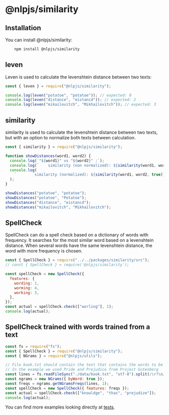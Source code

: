 # @nlpjs/similarity

## Installation

You can install @nlpjs/similarity:

```bash
    npm install @nlpjs/similarity
```

## leven

Leven is used to calculate the levenshtein distance between two texts:

```javascript
const { leven } = require("@nlpjs/similarity");

console.log(leven("potatoe", "potatoe")); // expected: 0
console.log(leven("distance", "eistancd")); // expected: 2
console.log(leven("mikailovitch", "Mikhaïlovitch")); // expected: 3
```

## similarity

similarity is used to calculate the levenshtein distance between two texts, but with an option to normalize both texts between calculation.

```javascript
const { similarity } = require("@nlpjs/similarity");

function showDistances(word1, word2) {
  console.log(`"${word1}" vs "${word2}" :`);
  console.log(`    similarity (non normalized): ${similarity(word1, word2)}`);
  console.log(
    `        similarity (normalized): ${similarity(word1, word2, true)}`
  );
}

showDistances("potatoe", "potatoe");
showDistances("potatoe", "Potatoe");
showDistances("distance", "eistancd");
showDistances("mikailovitch", "Mikhaïlovitch");
```

## SpellCheck

SpellCheck can do a spell check based on a dictionary of words with frequency.
It searches for the most similar word based on a levenshtein distance. When several words have the same levenshtein distance, the word with more frequency is chosen.

```javascript
const { SpellCheck } = require("../../packages/similarity/src");
// const { SpellCheck } = require('@nlpjs/similarity');

const spellCheck = new SpellCheck({
  features: {
    wording: 1,
    worming: 4,
    working: 3,
  },
});
const actual = spellCheck.check(["worling"], 1);
console.log(actual);
```

## SpellCheck trained with words trained from a text

```javascript
const fs = require("fs");
const { SpellCheck } = require("@nlpjs/similarity");
const { NGrams } = require("@nlpjs/utils");

// File book.txt should contain the text that contains the words to be learnt.
// In the example we used Pride and Prejudice from Project Gutenberg
const lines = fs.readFileSync("./data/book.txt", "utf-8").split(/\r?\n/);
const ngrams = new NGrams({ byWord: true });
const freqs = ngrams.getNGramsFreqs(lines, 1);
const spellCheck = new SpellCheck({ features: freqs });
const actual = spellCheck.check(["knowldge", "thas", "prejudize"]);
console.log(actual);
```

You can find more examples looking directly at [tests](https://github.com/axa-group/nlp.js/tree/master/packages/similarity/test).